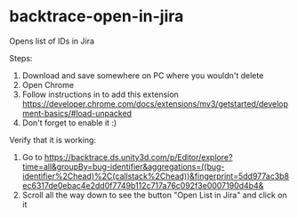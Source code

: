 # backtrace-open-in-jira
Opens list of IDs in Jira

Steps:
1. Download and save somewhere on PC where you wouldn't delete
2. Open Chrome
3. Follow instructions in to add this extension https://developer.chrome.com/docs/extensions/mv3/getstarted/development-basics/#load-unpacked
4. Don't forget to enable it :) 

Verify that it is working:
1. Go to https://backtrace.ds.unity3d.com/p/Editor/explore?time=all&groupBy=bug-identifier&aggregations=((bug-identifier%2Chead)%2C(callstack%2Chead))&fingerprint=5dd977ac3b8ec6317de0ebac4e2dd0f7749b112c717a76c092f3e0007190d4b4&
2. Scroll all the way down to see the button "Open List in Jira" and click on it
